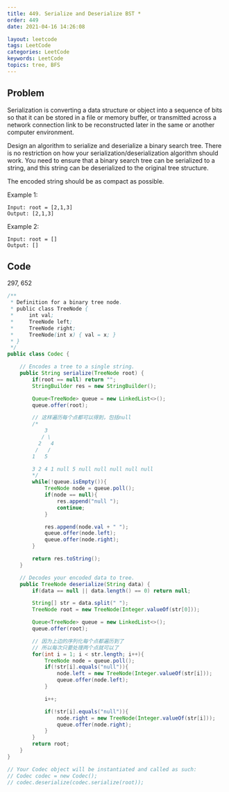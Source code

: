 ```yaml
---
title: 449. Serialize and Deserialize BST *
order: 449
date: 2021-04-16 14:26:08

layout: leetcode
tags: LeetCode
categories: LeetCode
keywords: LeetCode
topics: tree, BFS
---
```


## Problem

Serialization is converting a data structure or object into a sequence of bits so that it can be stored in a file or memory buffer, or transmitted across a network connection link to be reconstructed later in the same or another computer environment.

Design an algorithm to serialize and deserialize a binary search tree. There is no restriction on how your serialization/deserialization algorithm should work. You need to ensure that a binary search tree can be serialized to a string, and this string can be deserialized to the original tree structure.

The encoded string should be as compact as possible.

Example 1:

```
Input: root = [2,1,3]
Output: [2,1,3]
```

Example 2:

```
Input: root = []
Output: []
```

## Code

297, 652

```java
/**
 * Definition for a binary tree node.
 * public class TreeNode {
 *     int val;
 *     TreeNode left;
 *     TreeNode right;
 *     TreeNode(int x) { val = x; }
 * }
 */
public class Codec {

    // Encodes a tree to a single string.
    public String serialize(TreeNode root) {
        if(root == null) return "";
        StringBuilder res = new StringBuilder();

        Queue<TreeNode> queue = new LinkedList<>();
        queue.offer(root);

        // 这样遍历每个点都可以得到，包括null
        /*
            3
           / \
          2   4
         /   /
        1   5

        3 2 4 1 null 5 null null null null null
        */
        while(!queue.isEmpty()){
            TreeNode node = queue.poll();
            if(node == null){
                res.append("null ");
                continue;
            }

            res.append(node.val + " ");
            queue.offer(node.left);
            queue.offer(node.right);
        }

        return res.toString();
    }

    // Decodes your encoded data to tree.
    public TreeNode deserialize(String data) {
        if(data == null || data.length() == 0) return null;

        String[] str = data.split(" ");
        TreeNode root = new TreeNode(Integer.valueOf(str[0]));

        Queue<TreeNode> queue = new LinkedList<>();
        queue.offer(root);

        // 因为上边的序列化每个点都遍历到了
        // 所以每次只要处理两个点就可以了
        for(int i = 1; i < str.length; i++){
            TreeNode node = queue.poll();
            if(!str[i].equals("null")){
                node.left = new TreeNode(Integer.valueOf(str[i]));
                queue.offer(node.left);
            }

            i++;

            if(!str[i].equals("null")){
                node.right = new TreeNode(Integer.valueOf(str[i]));
                queue.offer(node.right);
            }
        }
        return root;
    }
}

// Your Codec object will be instantiated and called as such:
// Codec codec = new Codec();
// codec.deserialize(codec.serialize(root));
```
